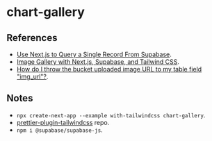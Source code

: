 # chart-gallery

## References

- [Use Next.js to Query a Single Record From Supabase](https://github.com/dijonmusters/build-a-saas-with-next-js-supabase-and-stripe/tree/master/05-use-next-js-to-query-a-single-record-from-supabase).
- [Image Gallery with Next.js, Supabase, and Tailwind CSS](https://github.com/leerob/image-gallery-supabase-tailwind-nextjs).
- [How do I throw the bucket uploaded image URL to my table field "img_url"?](https://github.com/supabase/supabase/discussions/5196).

## Notes

- `npx create-next-app --example with-tailwindcss chart-gallery`.
- [prettier-plugin-tailwindcss](https://github.com/tailwindlabs/prettier-plugin-tailwindcss) repo.
- `npm i @supabase/supabase-js`.
